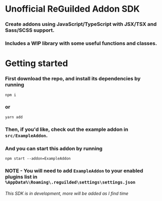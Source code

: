 ﻿# Unofficial ReGuilded Addon SDK

### Create addons using JavaScript/TypeScript with JSX/TSX and Sass/SCSS support.
### Includes a WIP library with some useful functions and classes.

# Getting started
### First download the repo, and install its dependencies by running
    npm i
### or
    yarn add

### Then, if you'd like, check out the example addon in `src/ExampleAddon`.
### And you can start this addon by running
    npm start --addon=ExampleAddon
### NOTE - You will need to add `ExampleAddon` to your enabled plugins list in `%AppData%\Roaming\.reguilded\settings\settings.json`

###### This SDK is in development, more will be added as I find time